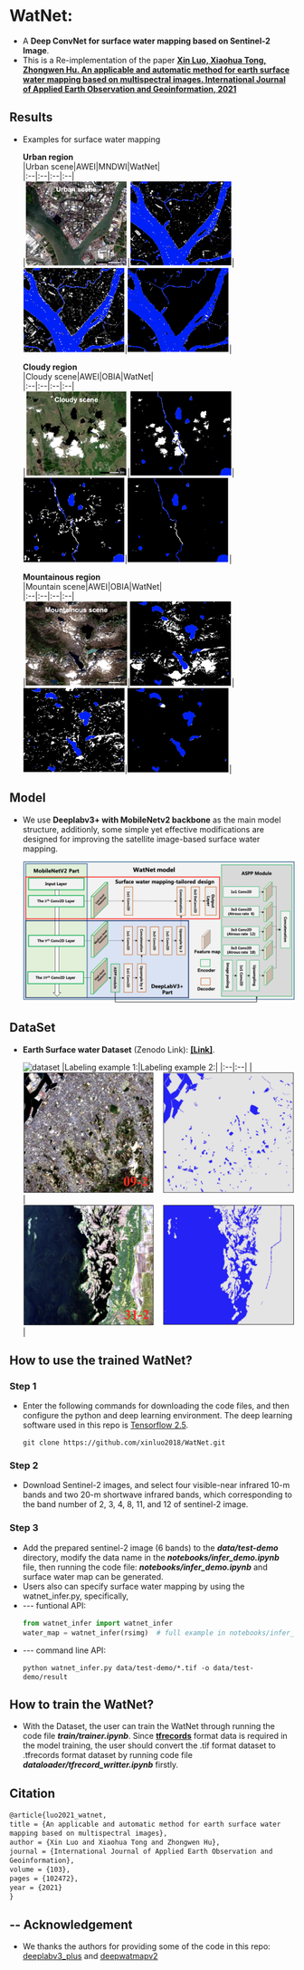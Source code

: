 # WatNet: 

- A **Deep ConvNet for surface water mapping based on Sentinel-2 Image**.
- This is a Re-implementation of the paper [**Xin Luo, Xiaohua Tong, Zhongwen Hu. An applicable and automatic method for earth surface water mapping based on multispectral images. International Journal of Applied Earth Observation and Geoinformation, 2021**](https://www.sciencedirect.com/science/article/pii/S0303243421001793)


## Results
- Examples for surface water mapping  

  **Urban region**  
  |Urban scene|AWEI|MNDWI|WatNet|  
  |:--|:--|:--|:--|  
  |<img src='figures/urban/urban-scene.png' width =180, height=150>|<img src='figures/urban/urban-awei.png' width=180, height=150>|<img src='figures/urban/urban-mndwi.png' width=180, height=150>|<img src='figures/urban/urban-watnet.png' width=180, height=150>|

  **Cloudy region**  
  |Cloudy scene|AWEI|OBIA|WatNet|  
  |:--|:--|:--|:--|  
  |<img src='figures/cloudy/cloudy-scene.png' width =180, height=150>|<img src='figures/cloudy/cloudy-awei.png' width =180, height=150>|<img src='figures/cloudy/cloudy-obia.png' width=180, height=150>|<img src='figures/cloudy/cloudy-watnet.png' width=180, height=150>|

  **Mountainous region**  
  |Mountain scene|AWEI|OBIA|WatNet|  
  |:--|:--|:--|:--|  
  |<img src='figures/mountain/mountain-scene.png' width =180, height=150>|<img src='figures/mountain/mountain-awei.png' width =180, height=150>|<img src='figures/mountain/mountain-obia.png' width=180, height=150>|<img src='figures/mountain/mountain-watnet.png' width=180, height=150>|
  
## Model
- We use **Deeplabv3+ with MobileNetv2 backbone** as the main model structure, additionly, some simple yet effective modifications are designed for improving the satellite image-based surface water mapping. 

  ![watnet](figures/watnet_structure.png)

## DataSet
- **Earth Surface water Dataset** (Zenodo Link): [**[Link]**](https://doi.org/10.5281/zenodo.5205674).

  ![dataset](figures/dataset.png)
  |Labeling example 1:|Labeling example 2:|
  |:--|:--|
  |![example_1](figures/label_sam_1.png)|![example_2](figures/label_sam_2.png)|
  
## **How to use the trained WatNet?**

### Step 1
- Enter the following commands for downloading the code files, and then configure the python and deep learning environment. The deep learning software used in this repo is [Tensorflow 2.5](https://www.tensorflow.org/).

  ~~~console
  git clone https://github.com/xinluo2018/WatNet.git
  ~~~

### Step 2
- Download Sentinel-2 images, and select four visible-near infrared 10-m bands and two 20-m shortwave infrared bands, which corresponding to the band number of 2, 3, 4, 8, 11, and 12 of sentinel-2 image.

### Step 3
- Add the prepared sentinel-2 image (6 bands) to the **_data/test-demo_** directory, modify the data name in the **_notebooks/infer_demo.ipynb_** file, then running the code file: **_notebooks/infer_demo.ipynb_** and surface water map can be generated. 
- Users also can specify surface water mapping by using the watnet_infer.py, specifically,  
- --- funtional API:
  ~~~python
  from watnet_infer import watnet_infer   
  water_map = watnet_infer(rsimg)  # full example in notebooks/infer_demo.ipynb.
  ~~~
- --- command line API:
  ~~~console
  python watnet_infer.py data/test-demo/*.tif -o data/test-demo/result
  ~~~

## **How to train the WatNet?**

- With the Dataset, the user can train the WatNet through running the code file **_train/trainer.ipynb_**. Since [**tfrecords**](https://www.tensorflow.org/tutorials/load_data/tfrecord?hl=zh-tw) format data is required in the model training, the user should convert the .tif format dataset to .tfrecords format dataset by running code file **_dataloader/tfrecord_writter.ipynb_** firstly.


## Citation

  ```
  @article{luo2021_watnet,
  title = {An applicable and automatic method for earth surface water mapping based on multispectral images},
  author = {Xin Luo and Xiaohua Tong and Zhongwen Hu},
  journal = {International Journal of Applied Earth Observation and Geoinformation},
  volume = {103},
  pages = {102472},
  year = {2021}
  }
  ```


## -- Acknowledgement  
- We thanks the authors for providing some of the code in this repo:  
[deeplabv3_plus](https://github.com/luyanger1799/amazing-semantic-segmentation) and [deepwatmapv2](https://github.com/isikdogan/deepwatermap)  


